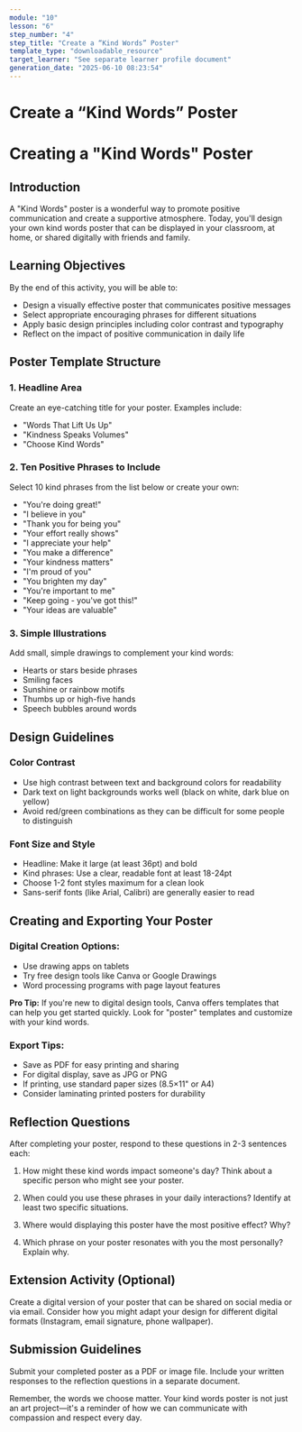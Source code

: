 ```yaml
---
module: "10"
lesson: "6"
step_number: "4"
step_title: "Create a “Kind Words” Poster"
template_type: "downloadable_resource"
target_learner: "See separate learner profile document"
generation_date: "2025-06-10 08:23:54"
---
```


# Create a “Kind Words” Poster

# Creating a "Kind Words" Poster

## Introduction
A "Kind Words" poster is a wonderful way to promote positive communication and create a supportive atmosphere. Today, you'll design your own kind words poster that can be displayed in your classroom, at home, or shared digitally with friends and family.

## Learning Objectives
By the end of this activity, you will be able to:
- Design a visually effective poster that communicates positive messages
- Select appropriate encouraging phrases for different situations
- Apply basic design principles including color contrast and typography
- Reflect on the impact of positive communication in daily life

## Poster Template Structure

### 1. Headline Area
Create an eye-catching title for your poster. Examples include:
- "Words That Lift Us Up"
- "Kindness Speaks Volumes"
- "Choose Kind Words"

### 2. Ten Positive Phrases to Include
Select 10 kind phrases from the list below or create your own:
- "You're doing great!"
- "I believe in you"
- "Thank you for being you"
- "Your effort really shows"
- "I appreciate your help"
- "You make a difference"
- "Your kindness matters"
- "I'm proud of you"
- "You brighten my day"
- "You're important to me"
- "Keep going - you've got this!"
- "Your ideas are valuable"

### 3. Simple Illustrations
Add small, simple drawings to complement your kind words:
- Hearts or stars beside phrases
- Smiling faces
- Sunshine or rainbow motifs
- Thumbs up or high-five hands
- Speech bubbles around words

## Design Guidelines

### Color Contrast
- Use high contrast between text and background colors for readability
- Dark text on light backgrounds works well (black on white, dark blue on yellow)
- Avoid red/green combinations as they can be difficult for some people to distinguish

### Font Size and Style
- Headline: Make it large (at least 36pt) and bold
- Kind phrases: Use a clear, readable font at least 18-24pt
- Choose 1-2 font styles maximum for a clean look
- Sans-serif fonts (like Arial, Calibri) are generally easier to read

## Creating and Exporting Your Poster

### Digital Creation Options:
- Use drawing apps on tablets
- Try free design tools like Canva or Google Drawings
- Word processing programs with page layout features

**Pro Tip:** If you're new to digital design tools, Canva offers templates that can help you get started quickly. Look for "poster" templates and customize with your kind words.

### Export Tips:
- Save as PDF for easy printing and sharing
- For digital display, save as JPG or PNG
- If printing, use standard paper sizes (8.5×11" or A4)
- Consider laminating printed posters for durability

## Reflection Questions
After completing your poster, respond to these questions in 2-3 sentences each:

1. How might these kind words impact someone's day? Think about a specific person who might see your poster.

2. When could you use these phrases in your daily interactions? Identify at least two specific situations.

3. Where would displaying this poster have the most positive effect? Why?

4. Which phrase on your poster resonates with you the most personally? Explain why.

## Extension Activity (Optional)
Create a digital version of your poster that can be shared on social media or via email. Consider how you might adapt your design for different digital formats (Instagram, email signature, phone wallpaper).

## Submission Guidelines
Submit your completed poster as a PDF or image file. Include your written responses to the reflection questions in a separate document.

Remember, the words we choose matter. Your kind words poster is not just an art project—it's a reminder of how we can communicate with compassion and respect every day.